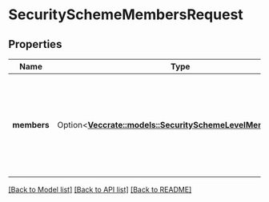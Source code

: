 # SecuritySchemeMembersRequest

## Properties

Name | Type | Description | Notes
------------ | ------------- | ------------- | -------------
**members** | Option<[**Vec<crate::models::SecuritySchemeLevelMemberBean>**](SecuritySchemeLevelMemberBean.md)> | The list of level members which should be added to the issue security scheme level. | [optional]

[[Back to Model list]](../README.md#documentation-for-models) [[Back to API list]](../README.md#documentation-for-api-endpoints) [[Back to README]](../README.md)


